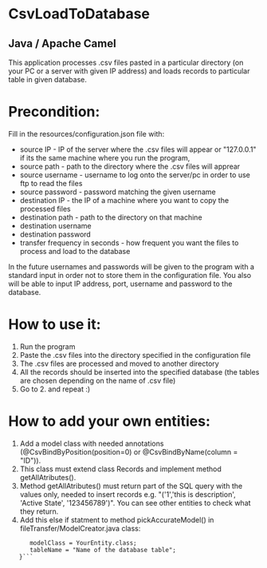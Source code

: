 # CsvLoadToDatabase

## Java / Apache Camel

This application processes .csv files pasted in a particular directory (on your PC or a server with given IP address) and loads records to particular table in given database.

# Precondition:

Fill in the resources/configuration.json file with:
- source IP - IP of the server where the .csv files will appear or "127.0.0.1" if its the same machine where you run the program,
- source path - path to the directory where the .csv files will apprear
- source username - username to log onto the server/pc in order to use ftp to read the files
- source password - password matching the given username 
- destination IP - the IP of a machine where you want to copy the processed files
- destination path - path to the directory on that machine
- destination username
- destination password
- transfer frequency in seconds - how frequent you want the files to process and load to the database

In the future usernames and passwords will be given to the program with a standard input in order not to store them in the configuration file. You also will be able to input IP address, port, username and password to the database.

# How to use it:
1. Run the program
2. Paste the .csv files into the directory specified in the configuration file
3. The .csv files are processed and moved to another directory
4. All the records should be inserted into the specified database (the tables are chosen depending on the name of .csv file)
5. Go to 2. and repeat :)

# How to add your own entities:
1. Add a model class with needed annotations (@CsvBindByPosition(position=0) or  @CsvBindByName(column = "ID")).
2. This class must extend class Records and implement method getAllAtributes().
3. Method getAllAtributes() must return part of the SQL query with the values only, needed to insert records e.g. "('1','this is description', 'Active State', '123456789')". You can see other entities to check what they return.
4. Add this else if statment to method pickAccurateModel() in fileTransfer/ModelCreator.java class:
```else if (fileName.contains("regexp to recognize the file")) {
      modelClass = YourEntity.class;
      tableName = "Name of the database table";      
   }```
   
   
